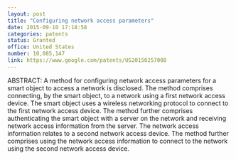 ```yaml
---
layout: post
title: "Configuring network access parameters"
date: 2015-09-10 17:18:58
categories: patents
status: Granted
office: United States
number: 10,085,147
link: https://www.google.com/patents/US20150257008
---
```


ABSTRACT: A method for configuring network access parameters for a smart object to access a network is disclosed. The method comprises connecting, by the smart object, to a network using a first network access device. The smart object uses a wireless networking protocol to connect to the first network access device. The method further comprises authenticating the smart object with a server on the network and receiving network access information from the server. The network access information relates to a second network access device. The method further comprises using the network access information to connect to the network using the second network access device.

